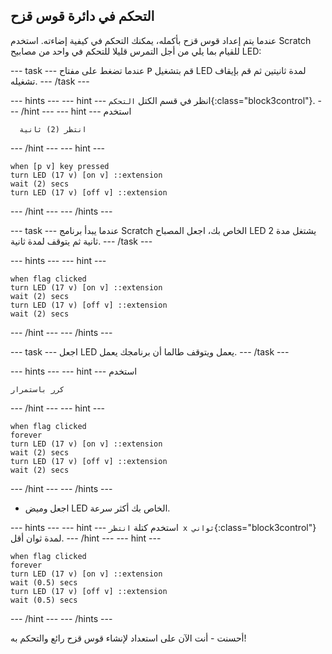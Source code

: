 ## التحكم في دائرة قوس قزح

عندما يتم إعداد قوس قزح بأكمله، يمكنك التحكم في كيفية إضاءته. استخدم Scratch للقيام بما يلي من أجل التمرس قليلا للتحكم في واحد من مصابيح LED:

\--- task \--- عندما تضغط على مفتاح <kbd>P</kbd> قم بتشغيل LED لمدة ثانيتين ثم قم بإيقاف تشغيله. \--- /task \---

\--- hints \--- \--- hint \--- انظر في قسم الكتل `التحكم`{:class="block3control"}. \--- /hint \--- \--- hint \--- استخدم

```blocks3
  انتظر (2) ثانية
```

\--- /hint \--- \--- hint \---

```blocks3
when [p v] key pressed
turn LED (17 v) [on v] ::extension
wait (2) secs
turn LED (17 v) [off v] ::extension
```

\--- /hint \--- \--- /hints \---

\--- task \--- عندما يبدأ برنامج Scratch الخاص بك، اجعل المصباح LED يشتغل مدة 2 ثانية ثم يتوقف لمدة ثانية. \--- /task \---

\--- hints \--- \--- hint \---

```blocks3
when flag clicked
turn LED (17 v) [on v] ::extension
wait (2) secs
turn LED (17 v) [off v] ::extension
wait (2) secs
```

\--- /hint \--- \--- /hints \---

\--- task \--- اجعل LED يعمل ويتوقف طالما أن برنامجك يعمل. \--- /task \---

\--- hints \--- \--- hint \--- استخدم

```blocks3
كرر باستمرار
```

\--- /hint \--- \--- hint \---

```blocks3
when flag clicked
forever
turn LED (17 v) [on v] ::extension
wait (2) secs
turn LED (17 v) [off v] ::extension
wait (2) secs
```

\--- /hint \--- \--- /hints \---

+ اجعل وميض LED الخاص بك أكثر سرعة.

\--- hints \--- \--- hint \--- استخدم كتلة `انتظر x ثواني`{:class="block3control"} لمدة ثوان أقل. \--- /hint \--- \--- hint \---

```blocks3
when flag clicked
forever
turn LED (17 v) [on v] ::extension
wait (0.5) secs
turn LED (17 v) [off v] ::extension
wait (0.5) secs
```

\--- /hint \--- \--- /hints \---

أحسنت - أنت الآن على استعداد لإنشاء قوس قزح رائع والتحكم به!